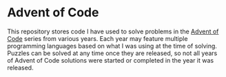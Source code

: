 # Advent of Code

This repository stores code I have used to solve problems in the [Advent of Code](https://adventofcode.com/) series from various years. Each year may feature multiple programming languages based on what I was using at the time of solving. Puzzles can be solved at any time once they are released, so not all years of Advent of Code solutions were started or completed in the year it was released.